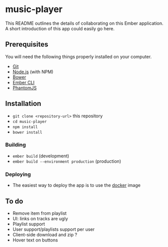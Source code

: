 # music-player

This README outlines the details of collaborating on this Ember application.
A short introduction of this app could easily go here.

## Prerequisites

You will need the following things properly installed on your computer.

* [Git](https://git-scm.com/)
* [Node.js](https://nodejs.org/) (with NPM)
* [Bower](https://bower.io/)
* [Ember CLI](https://ember-cli.com/)
* [PhantomJS](http://phantomjs.org/)

## Installation

* `git clone <repository-url>` this repository
* `cd music-player`
* `npm install`
* `bower install`

### Building

* `ember build` (development)
* `ember build --environment production` (production)

### Deploying
* The easiest way to deploy the app is to use the [docker](https://git.timwin.fr/tim/beets-player-docker) image

## To do
* Remove item from playlist
* UI: links on tracks are ugly
* Playlist support
* User support/playlists support per user
* Client-side download and zip ?
* Hover text on buttons
